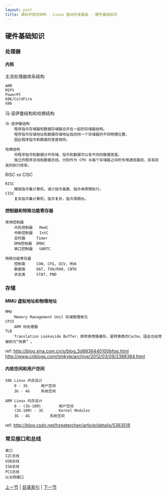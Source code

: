 ```yaml
---
layout: post
title: 源码开放学ARM - Linux 驱动开发基础 - 硬件基础知识
---
```


##  硬件基础知识

### 处理器
#### 内核
主流处理器体系结构

	ARM
	MIPS
	PowerPC
	68K/ColdFire
	X86

冯·诺伊曼结构和哈佛结构	

	冯·诺伊曼结构	
		程序指令存储器和数据存储器合并在一起的存储器结构。
		程序指令存储地址和数据存储地址指向同一个存储器的不同物理位置，
		因此程序指令和数据的宽度相同。
		
	哈佛结构
		将程序指令和数据分开存储，指令和数据可以有不同的数据宽度。
		独立的程序总线和数据总线，分别作为 CPU 与每个存储器之间的专用通信路径，具有较高的执行效率。
			
RISC vs CISC

	RISC
		精简指令集计算机，减少指令条数、指令单周期执行。
	CISC
		复杂指令集计算机，指令复杂，指令周期长。
	
#### 控制器和特殊功能寄存器
	常用控制器
		内存控制器	MemC
		中断控制器	IntC
		定时器		Timer
		DMA控制器	DMAC
		串口控制器	UARTC
		
	特殊功能寄存器
		控制类		CON, CFG, DIV, MSK
		数据类		DAT, TXH/RXH, CNTO
		状态类		STAT, PND
			
### 存储
#### MMU 虚拟地址和物理地址
	MMU
		Memory Management Unit 存储管理单元
	CP15
		ARM 协处理器
	TLB		
		Translation Lookaside Buffer，即转换旁路缓存，是转换表的Cache，因此也经常被称为“快表” 。
	
ref: http://blog.sina.com.cn/s/blog_5d6836440100bfgg.html
http://www.cnblogs.com/timkyle/archive/2012/03/09/2388384.html
	
#### 内核空间和用户空间
	X86 Linux 内存设计	
		0 - 3G		用户空间
		3G - 4G		系统空间

	ARM Linux 内存设计
		0 - (3G-16M)		用户空间
		(3G-16M) - 3G		Kernel Modules
		3G - 4G			系统空间

ref: http://blog.csdn.net/hzpeterchen/article/details/5363518		
		
### 常见接口和总线
	串口 
	I2C总线 
	USB总线	
	ISA总线
	PCI总线
	以太网接口


[上一节](chp101-1.html)  |  [目录索引](../index.html)  |  [下一节](chp101-3.html)
